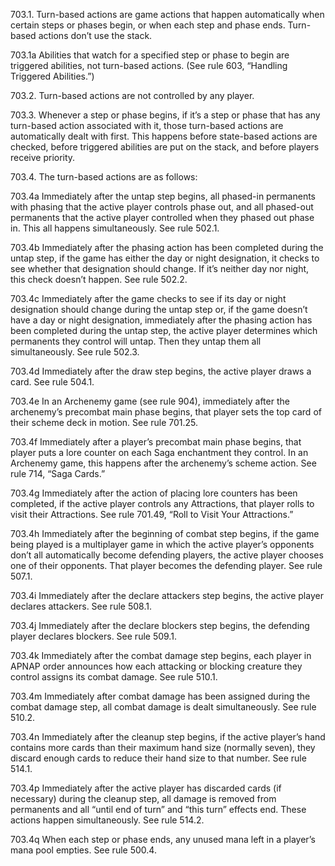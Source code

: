 703.1. Turn-based actions are game actions that happen automatically when certain steps or phases begin, or when each step and phase ends. Turn-based actions don’t use the stack.

703.1a Abilities that watch for a specified step or phase to begin are triggered abilities, not turn-based actions. (See rule 603, “Handling Triggered Abilities.”)

703.2. Turn-based actions are not controlled by any player.

703.3. Whenever a step or phase begins, if it’s a step or phase that has any turn-based action associated with it, those turn-based actions are automatically dealt with first. This happens before state-based actions are checked, before triggered abilities are put on the stack, and before players receive priority.

703.4. The turn-based actions are as follows:

703.4a Immediately after the untap step begins, all phased-in permanents with phasing that the active player controls phase out, and all phased-out permanents that the active player controlled when they phased out phase in. This all happens simultaneously. See rule 502.1.

703.4b Immediately after the phasing action has been completed during the untap step, if the game has either the day or night designation, it checks to see whether that designation should change. If it’s neither day nor night, this check doesn’t happen. See rule 502.2.

703.4c Immediately after the game checks to see if its day or night designation should change during the untap step or, if the game doesn’t have a day or night designation, immediately after the phasing action has been completed during the untap step, the active player determines which permanents they control will untap. Then they untap them all simultaneously. See rule 502.3.

703.4d Immediately after the draw step begins, the active player draws a card. See rule 504.1.

703.4e In an Archenemy game (see rule 904), immediately after the archenemy’s precombat main phase begins, that player sets the top card of their scheme deck in motion. See rule 701.25.

703.4f Immediately after a player’s precombat main phase begins, that player puts a lore counter on each Saga enchantment they control. In an Archenemy game, this happens after the archenemy’s scheme action. See rule 714, “Saga Cards.”

703.4g Immediately after the action of placing lore counters has been completed, if the active player controls any Attractions, that player rolls to visit their Attractions. See rule 701.49, “Roll to Visit Your Attractions.”

703.4h Immediately after the beginning of combat step begins, if the game being played is a multiplayer game in which the active player’s opponents don’t all automatically become defending players, the active player chooses one of their opponents. That player becomes the defending player. See rule 507.1.

703.4i Immediately after the declare attackers step begins, the active player declares attackers. See rule 508.1.

703.4j Immediately after the declare blockers step begins, the defending player declares blockers. See rule 509.1.

703.4k Immediately after the combat damage step begins, each player in APNAP order announces how each attacking or blocking creature they control assigns its combat damage. See rule 510.1.

703.4m Immediately after combat damage has been assigned during the combat damage step, all combat damage is dealt simultaneously. See rule 510.2.

703.4n Immediately after the cleanup step begins, if the active player’s hand contains more cards than their maximum hand size (normally seven), they discard enough cards to reduce their hand size to that number. See rule 514.1.

703.4p Immediately after the active player has discarded cards (if necessary) during the cleanup step, all damage is removed from permanents and all “until end of turn” and “this turn” effects end. These actions happen simultaneously. See rule 514.2.

703.4q When each step or phase ends, any unused mana left in a player’s mana pool empties. See rule 500.4.